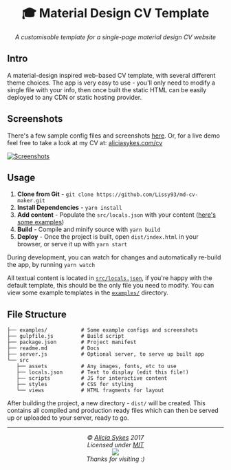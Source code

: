 <h1 align="center">🎓 Material Design CV Template</h1>
<p align="center">
  <i>A customisable template for a single-page material design CV website</i><br>
</p>

## Intro

A material-design inspired web-based CV template, with several different theme choices.
The app is very easy to use - you'll only need to modify a single file with your info, then once built the static HTML can be easily deployed to any CDN or static hosting provider.

## Screenshots

There's a few sample config files and screenshots [here](https://github.com/Lissy93/md-cv-maker/tree/master/examples).
Or, for a live demo feel free to take a look at my CV at: [aliciasykes.com/cv](http://aliciasykes.com/cv/)

[![Screenshots](https://i.ibb.co/KxxdRd8/md-cv-template-screenshots.png)](http://aliciasykes.com/cv/)


## Usage

1. **Clone from Git** - `git clone https://github.com/Lissy93/md-cv-maker.git`
2. **Install Dependencies** - `yarn install`
3. **Add content** - Populate the `src/locals.json` with your content ([here's some examples](https://github.com/Lissy93/md-cv-maker/tree/master/examples))
4. **Build** - Compile and minify source with `yarn build`
5. **Deploy** - Once the project is built, open `dist/index.html` in your browser, or serve it up with `yarn start`

During development, you can watch for changes and automatically re-build the app, by running `yarn watch`

All textual content is located in [`src/locals.json`](https://github.com/Lissy93/md-cv-maker/blob/master/src/locals.json), if you're happy with the default template, this should be the only file you need to modify. You can view some example templates in the [`examples/`](https://github.com/Lissy93/md-cv-maker/tree/master/examples) directory.


## File Structure

```
├── examples/           # Some example configs and screenshots
├── gulpfile.js         # Build script
├── package.json        # Project manifest
├── readme.md           # Docs
├── server.js           # Optional server, to serve up built app
└── src
   ├── assets           # Any images, fonts, etc to use
   ├── locals.json      # Text to display (edit this file!)
   ├── scripts          # JS for interactive content
   ├── styles           # CSS for styling
   └── views            # HTML fragments for layout
```
After building the project, a new directory - `dist/` will be created. This contains all compiled and production ready files which can then be served up or uploaded to your server, ready to go.

---

<!-- License + Copyright -->
<p  align="center">
  <i>© <a href="https://aliciasykes.com">Alicia Sykes</a> 2017</i><br>
  <i>Licensed under <a href="https://gist.github.com/Lissy93/143d2ee01ccc5c052a17">MIT</a></i><br>
  <a href="https://github.com/lissy93"><img src="https://i.ibb.co/4KtpYxb/octocat-clean-mini.png" /></a><br>
  <i>Thanks for visiting :)</i>
</p>

<!-- Dinosaur -->
<!-- 
                        . - ~ ~ ~ - .
      ..     _      .-~               ~-.
     //|     \ `..~                      `.
    || |      }  }              /       \  \
(\   \\ \~^..'                 |         }  \
 \`.-~  o      /       }       |        /    \
 (__          |       /        |       /      `.
  `- - ~ ~ -._|      /_ - ~ ~ ^|      /- _      `.
              |     /          |     /     ~-.     ~- _
              |_____|          |_____|         ~ - . _ _~_-_
-->

